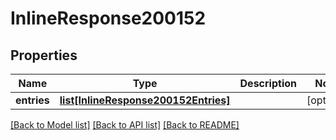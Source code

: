 # InlineResponse200152

## Properties
Name | Type | Description | Notes
------------ | ------------- | ------------- | -------------
**entries** | [**list[InlineResponse200152Entries]**](InlineResponse200152Entries.md) |  | [optional] 

[[Back to Model list]](../README.md#documentation-for-models) [[Back to API list]](../README.md#documentation-for-api-endpoints) [[Back to README]](../README.md)

